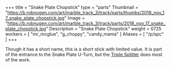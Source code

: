 +++
title = "Snake Plate Chopstick"
type = "parts"
Thumbnail = "https://b.robnugen.com/art/marble_track_3/track/parts/thumbs/2018_nov_17_snake_plate_chopstick.jpg"
Image = "https://b.robnugen.com/art/marble_track_3/track/parts/2018_nov_17_snake_plate_chopstick.jpg"
Description = "Snake Plate Chopstick"
weight = 0725
workers = [
    "mr_mcglue",
    "g_choppy",
    "candy_mama"
]
Aliases = [
   "/p/spc"
]
+++

Though it has a short name, this is a short stick with limited value.  It is part of the entrance to the Snake Plate U-Turn, but the [Triple Splitter](/p/ts) does most of the work.